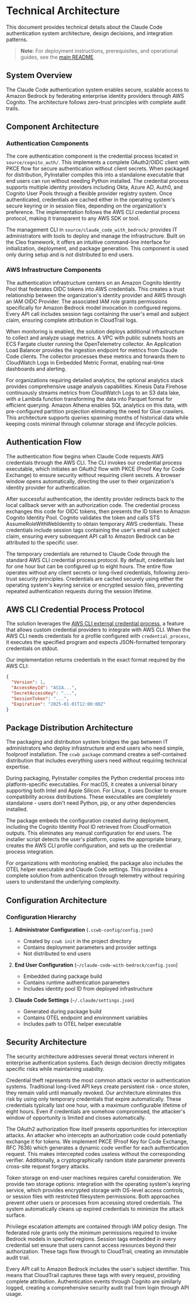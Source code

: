 # Technical Architecture

This document provides technical details about the Claude Code authentication system architecture, design decisions, and integration patterns.

> **Note**: For deployment instructions, prerequisites, and operational guides, see the [main README](../../README.md).

## System Overview

The Claude Code authentication system enables secure, scalable access to Amazon Bedrock by federating enterprise identity providers through AWS Cognito. The architecture follows zero-trust principles with complete audit trails.

## Component Architecture

### Authentication Components

The core authentication component is the credential process located in `source/cognito_auth/`. This implements a complete OAuth2/OIDC client with PKCE flow for secure authentication without client secrets. When packaged for distribution, PyInstaller compiles this into a standalone executable that end users can run without needing Python installed. The credential process supports multiple identity providers including Okta, Azure AD, Auth0, and Cognito User Pools through a flexible provider registry system. Once authenticated, credentials are cached either in the operating system's secure keyring or in session files, depending on the organization's preference. The implementation follows the AWS CLI credential process protocol, making it transparent to any AWS SDK or tool.

The management CLI in `source/claude_code_with_bedrock/` provides IT administrators with tools to deploy and manage the infrastructure. Built on the Cleo framework, it offers an intuitive command-line interface for initialization, deployment, and package generation. This component is used only during setup and is not distributed to end users.

### AWS Infrastructure Components

The authentication infrastructure centers on an Amazon Cognito Identity Pool that federates OIDC tokens into AWS credentials. This creates a trust relationship between the organization's identity provider and AWS through an IAM OIDC Provider. The associated IAM role grants permissions specifically for Amazon Bedrock model invocation in configured regions. Every API call includes session tags containing the user's email and subject claim, ensuring complete attribution in CloudTrail logs.

When monitoring is enabled, the solution deploys additional infrastructure to collect and analyze usage metrics. A VPC with public subnets hosts an ECS Fargate cluster running the OpenTelemetry collector. An Application Load Balancer provides the ingestion endpoint for metrics from Claude Code clients. The collector processes these metrics and forwards them to CloudWatch Logs in Embedded Metric Format, enabling real-time dashboards and alerting.

For organizations requiring detailed analytics, the optional analytics stack provides comprehensive usage analysis capabilities. Kinesis Data Firehose continuously streams metrics from CloudWatch Logs to an S3 data lake, with a Lambda function transforming the data into Parquet format for efficient querying. Amazon Athena enables SQL analytics on this data, with pre-configured partition projection eliminating the need for Glue crawlers. This architecture supports queries spanning months of historical data while keeping costs minimal through columnar storage and lifecycle policies.

## Authentication Flow

The authentication flow begins when Claude Code requests AWS credentials through the AWS CLI. The CLI invokes our credential process executable, which initiates an OAuth2 flow with PKCE (Proof Key for Code Exchange) to ensure security without requiring client secrets. A browser window opens automatically, directing the user to their organization's identity provider for authentication.

After successful authentication, the identity provider redirects back to the local callback server with an authorization code. The credential process exchanges this code for OIDC tokens, then presents the ID token to Amazon Cognito Identity Pool. Cognito validates the token and calls STS AssumeRoleWithWebIdentity to obtain temporary AWS credentials. These credentials include session tags containing the user's email and subject claim, ensuring every subsequent API call to Amazon Bedrock can be attributed to the specific user.

The temporary credentials are returned to Claude Code through the standard AWS CLI credential process protocol. By default, credentials last for one hour but can be configured up to eight hours. The entire flow operates without any client secrets or long-lived credentials, following zero-trust security principles. Credentials are cached securely using either the operating system's keyring service or encrypted session files, preventing repeated authentication requests during the session lifetime.

## AWS CLI Credential Process Protocol

The solution leverages the [AWS CLI external credential process](https://docs.aws.amazon.com/cli/latest/userguide/cli-configure-sourcing-external.html), a feature that allows custom credential providers to integrate with AWS CLI. When the AWS CLI needs credentials for a profile configured with `credential_process`, it executes the specified program and expects JSON-formatted temporary credentials on stdout.

Our implementation returns credentials in the exact format required by the AWS CLI:

```json
{
  "Version": 1,
  "AccessKeyId": "ASIA...",
  "SecretAccessKey": "...",
  "SessionToken": "...",
  "Expiration": "2025-01-01T12:00:00Z"
}
```

## Package Distribution Architecture

The packaging and distribution system bridges the gap between IT administrators who deploy infrastructure and end users who need simple, foolproof installation. The `ccwb package` command creates a self-contained distribution that includes everything users need without requiring technical expertise.

During packaging, PyInstaller compiles the Python credential process into platform-specific executables. For macOS, it creates a universal binary supporting both Intel and Apple Silicon. For Linux, it uses Docker to ensure compatibility across distributions. These executables are completely standalone - users don't need Python, pip, or any other dependencies installed.

The package embeds the configuration created during deployment, including the Cognito Identity Pool ID retrieved from CloudFormation outputs. This eliminates any manual configuration for end users. The installer script detects the user's platform, copies the appropriate binary, creates the AWS CLI profile configuration, and sets up the credential process integration.

For organizations with monitoring enabled, the package also includes the OTEL helper executable and Claude Code settings. This provides a complete solution from authentication through telemetry without requiring users to understand the underlying complexity.

## Configuration Architecture

### Configuration Hierarchy

1. **Administrator Configuration** (`.ccwb-config/config.json`)

   - Created by `ccwb init` in the project directory
   - Contains deployment parameters and provider settings
   - Not distributed to end users

2. **End User Configuration** (`~/claude-code-with-bedrock/config.json`)

   - Embedded during package build
   - Contains runtime authentication parameters
   - Includes identity pool ID from deployed infrastructure

3. **Claude Code Settings** (`~/.claude/settings.json`)
   - Generated during package build
   - Contains OTEL endpoint and environment variables
   - Includes path to OTEL helper executable

## Security Architecture

The security architecture addresses several threat vectors inherent in enterprise authentication systems. Each design decision directly mitigates specific risks while maintaining usability.

Credential theft represents the most common attack vector in authentication systems. Traditional long-lived API keys create persistent risk - once stolen, they remain valid until manually revoked. Our architecture eliminates this risk by using only temporary credentials that expire automatically. These credentials typically last one hour, with a maximum configurable lifetime of eight hours. Even if credentials are somehow compromised, the attacker's window of opportunity is limited and closes automatically.

The OAuth2 authorization flow itself presents opportunities for interception attacks. An attacker who intercepts an authorization code could potentially exchange it for tokens. We implement PKCE (Proof Key for Code Exchange, RFC 7636) which generates a dynamic code verifier for each authentication request. This makes intercepted codes useless without the corresponding verifier. Additionally, a cryptographically random state parameter prevents cross-site request forgery attacks.

Token storage on end-user machines requires careful consideration. We provide two storage options: integration with the operating system's keyring service, which provides encrypted storage with OS-level access controls, or session files with restricted filesystem permissions. Both approaches prevent other users or processes from accessing stored credentials. The system automatically cleans up expired credentials to minimize the attack surface.

Privilege escalation attempts are contained through IAM policy design. The federated role grants only the minimum permissions required to invoke Bedrock models in specified regions. Session tags embedded in every credential set ensure that users cannot access resources beyond their authorization. These tags flow through to CloudTrail, creating an immutable audit trail.

Every API call to Amazon Bedrock includes the user's subject identifier. This means that CloudTrail captures these tags with every request, providing complete attribution. Authentication events through Cognito are similarly logged, creating a comprehensive security audit trail from login through API usage.
